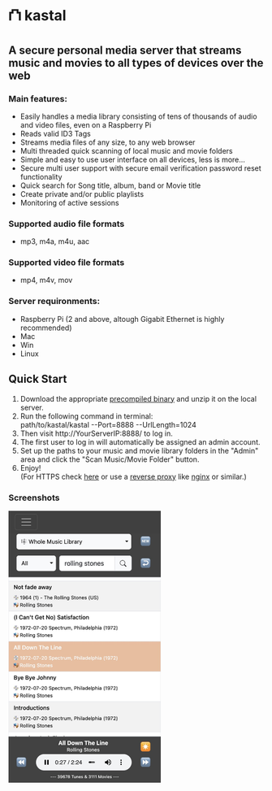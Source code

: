 # ⛫ kastal
## A secure personal media server that streams music and movies to all types of devices over the web
### Main features:
-  Easily handles a media library consisting of tens of thousands of audio and video files, even on a Raspberry Pi
-  Reads valid ID3 Tags
-  Streams media files of any size, to any web browser
-  Multi threaded quick scanning of local music and movie folders
-  Simple and easy to use user interface on all devices, less is more...
-  Secure multi user support with secure email verification password reset functionality
-  Quick search for Song title, album, band or Movie title
-  Create private and/or public playlists
-  Monitoring of active sessions
### Supported audio file formats
-  mp3, m4a, m4u, aac
### Supported video file formats
-  mp4, m4v, mov
### Server requironments:
-  Raspberry Pi (2 and above, altough Gigabit Ethernet is highly recommended)
-  Mac
-  Win
-  Linux
## Quick Start
1) Download the appropriate [precompiled binary](https://github.com/gorillapappa/kastal/tree/main/Compiled%20Apps) and unzip it on the local server.
2) Run the following command in terminal:  
path/to/kastal/kastal --Port=8888 --UrlLength=1024
3) Then visit http://YourServerIP:8888/ to log in.
4) The first user to log in will automatically be assigned an admin account.
5) Set up the paths to your music and movie library folders in the "Admin" area and click the "Scan Music/Movie Folder" button.
6) Enjoy!  
(For HTTPS check [here](https://documentation.xojo.com/topics/web/ssl_for_web_apps.html) or use a [reverse proxy](https://en.wikipedia.org/wiki/Reverse_proxy) like [nginx](https://nginx.org/) or similar.)
### Screenshots
<img src="https://github.com/gorillapappa/kastal/blob/main/screenshots/musiclibrary.jpg" width="300"/> 
